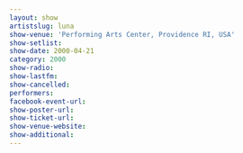 ```yaml
---
layout: show
artistslug: luna
show-venue: 'Performing Arts Center, Providence RI, USA'
show-setlist: 
show-date: 2000-04-21
category: 2000
show-radio: 
show-lastfm: 
show-cancelled: 
performers: 
facebook-event-url: 
show-poster-url: 
show-ticket-url: 
show-venue-website: 
show-additional: 
---
```


